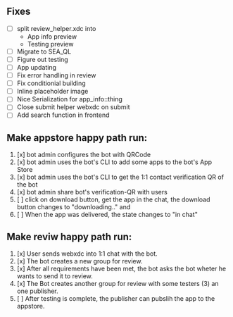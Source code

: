 
## Fixes
- [ ] split review_helper.xdc into
  - App info preview
  - Testing preview
- [ ] Migrate to SEA_QL
- [ ] Figure out testing
- [ ] App updating
- [ ] Fix error handling in review
- [ ] Fix conditionial building
- [ ] Inline placeholder image
- [ ] Nice Serialization for app_info::thing
- [ ] Close submit helper webxdc on submit
- [ ] Add search function in frontend

## Make appstore happy path run:
1. [x] bot admin configures the bot with QRCode
2. [x] bot admin uses the bot's CLI to add some apps to the bot's App Store
3. [x] bot admin uses the bot's CLI to get the 1:1 contact verification QR of the bot
4. [x] bot admin share bot's verification-QR with users
6. [ ] click on download button, get the app in the chat, the download button changes to "downloading.." and
7. [ ] When the app was delivered, the state changes to "in chat"

## Make reviw happy path run:
1. [x] User sends webxdc into 1:1 chat with the bot.
2. [x] The bot creates a new group for review. 
3. [x] After all requirements have been met, the bot asks the bot wheter he wants to send it to review. 
4. [x] The Bot creates another group for review with some testers (3) an one publisher.
5. [ ] After testing is complete, the publisher can pubslih the app to the appstore. 
